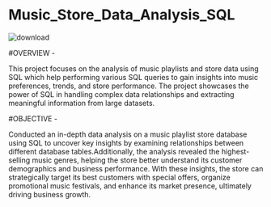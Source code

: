 # Music_Store_Data_Analysis_SQL
  ![download](https://github.com/user-attachments/assets/0ceaa3cd-937b-4a24-a3b6-48fdd7dfc810)
  
#OVERVIEW -

This project focuses on the analysis of music playlists and store data using SQL which help performing various SQL queries to gain insights into music preferences, trends, and store performance. The project showcases the power of SQL in handling complex data relationships and extracting meaningful information from large datasets.

#OBJECTIVE -

Conducted an in-depth data analysis on a music playlist store database using SQL to uncover key insights by examining relationships between different database tables.Additionally, the analysis revealed the highest-selling music genres, helping the store better understand its customer demographics and business performance. With these insights, the store can strategically target its best customers with special offers, organize promotional music festivals, and enhance its market presence, ultimately driving business growth.
